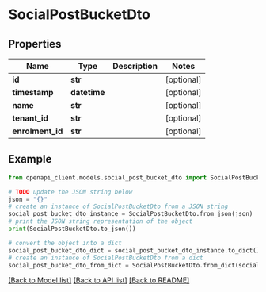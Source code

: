 # SocialPostBucketDto


## Properties

Name | Type | Description | Notes
------------ | ------------- | ------------- | -------------
**id** | **str** |  | [optional] 
**timestamp** | **datetime** |  | [optional] 
**name** | **str** |  | [optional] 
**tenant_id** | **str** |  | [optional] 
**enrolment_id** | **str** |  | [optional] 

## Example

```python
from openapi_client.models.social_post_bucket_dto import SocialPostBucketDto

# TODO update the JSON string below
json = "{}"
# create an instance of SocialPostBucketDto from a JSON string
social_post_bucket_dto_instance = SocialPostBucketDto.from_json(json)
# print the JSON string representation of the object
print(SocialPostBucketDto.to_json())

# convert the object into a dict
social_post_bucket_dto_dict = social_post_bucket_dto_instance.to_dict()
# create an instance of SocialPostBucketDto from a dict
social_post_bucket_dto_from_dict = SocialPostBucketDto.from_dict(social_post_bucket_dto_dict)
```
[[Back to Model list]](../README.md#documentation-for-models) [[Back to API list]](../README.md#documentation-for-api-endpoints) [[Back to README]](../README.md)


